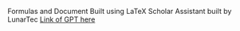 Formulas and Document Built using 
LaTeX Scholar Assistant built by LunarTec
<a href = "https://chat.openai.com/g/g-dV15eqR9s-latex-scholar-assistant"> Link of GPT here </a>
